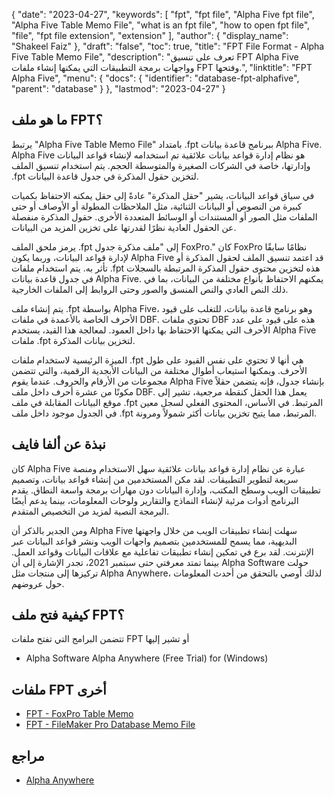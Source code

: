 {
  "date": "2023-04-27",
  "keywords": [
    "fpt",
    "fpt file",
    "Alpha Five fpt file",
    "Alpha Five Table Memo File",
    "what is an fpt file",
    "how to open fpt file",
    "file",
    "fpt file extension",
    "extension"
  ],
  "author": {
    "display_name": "Shakeel Faiz"
  },
  "draft": "false",
  "toc": true,
  "title": "FPT File Format - Alpha Five Table Memo File",
  "description": "تعرف على تنسيق FPT Alpha Five وواجهات برمجة التطبيقات التي يمكنها إنشاء ملفات FPT وفتحها.",
  "linktitle": "FPT Alpha Five",
  "menu": {
    "docs": {
      "identifier": "database-fpt-alphafive",
      "parent": "database"
    }
  },
  "lastmod": "2023-04-27"
}

## ما هو ملف FPT؟

يرتبط "Alpha Five Table Memo File" بامتداد .fpt ببرنامج قاعدة بيانات Alpha Five. Alpha Five هو نظام إدارة قواعد بيانات علائقية تم استخدامه لإنشاء قواعد البيانات وإدارتها، خاصة في الشركات الصغيرة والمتوسطة الحجم. يتم استخدام تنسيق الملف .fpt لتخزين حقول المذكرة في جدول قاعدة البيانات.

في سياق قواعد البيانات، يشير "حقل المذكرة" عادةً إلى حقل يمكنه الاحتفاظ بكميات كبيرة من النصوص أو البيانات الثنائية، مثل الملاحظات المطولة أو الأوصاف أو حتى الملفات مثل الصور أو المستندات أو الوسائط المتعددة الأخرى. حقول المذكرة منفصلة عن الحقول العادية نظرًا لقدرتها على تخزين المزيد من البيانات.

يرمز ملحق الملف .fpt إلى "ملف مذكرة جدول FoxPro." كان FoxPro نظامًا سابقًا لإدارة قواعد البيانات، وربما يكون Alpha Five قد اعتمد تنسيق الملف لحقول المذكرة أو تأثر به. يتم استخدام ملفات .fpt هذه لتخزين محتوى حقول المذكرة المرتبطة بالسجلات في جدول قاعدة بيانات Alpha Five. يمكنهم الاحتفاظ بأنواع مختلفة من البيانات، بما في ذلك النص العادي والنص المنسق والصور وحتى الروابط إلى الملفات الخارجية.

يتم إنشاء ملف .fpt بواسطة Alpha Five، وهو برنامج قاعدة بيانات، للتغلب على قيود الأحرف الخاصة بالأعمدة في ملفات DBF. تحتوي ملفات DBF هذه على قيود على عدد الأحرف التي يمكنها الاحتفاظ بها داخل العمود. لمعالجة هذا القيد، يستخدم Alpha Five ملفات .fpt لتخزين بيانات المذكرة.

الميزة الرئيسية لاستخدام ملفات .fpt هي أنها لا تحتوي على نفس القيود على طول الأحرف. ويمكنها استيعاب أطوال مختلفة من البيانات الأبجدية الرقمية، والتي تتضمن مجموعات من الأرقام والحروف. عندما يقوم Alpha Five بإنشاء جدول، فإنه يتضمن حقلاً مكونًا من عشرة أحرف داخل ملف DBF. يعمل هذا الحقل كنقطة مرجعية، تشير إلى موقع البيانات المقابلة في ملف .fpt المرتبط. في الأساس، المحتوى الفعلي لسجل معين في الجدول موجود داخل ملف .fpt المرتبط، مما يتيح تخزين بيانات أكثر شمولاً ومرونة.

## نبذة عن ألفا فايف

كان Alpha Five عبارة عن نظام إدارة قواعد بيانات علائقية سهل الاستخدام ومنصة سريعة لتطوير التطبيقات. لقد مكن المستخدمين من إنشاء قواعد بيانات، وتصميم تطبيقات الويب وسطح المكتب، وإدارة البيانات دون مهارات برمجة واسعة النطاق. يقدم البرنامج أدوات مرئية لإنشاء النماذج والتقارير ولوحات المعلومات، بينما يدعم أيضًا البرمجة النصية لمزيد من التخصيص المتقدم.

ومن الجدير بالذكر أن Alpha Five سهلت إنشاء تطبيقات الويب من خلال واجهتها البديهية، مما يسمح للمستخدمين بتصميم واجهات الويب ونشر قواعد البيانات عبر الإنترنت. لقد برع في تمكين إنشاء تطبيقات تفاعلية مع علاقات البيانات وقواعد العمل. بينما تمتد معرفتي حتى سبتمبر 2021، تجدر الإشارة إلى أن Alpha Software حولت تركيزها إلى منتجات مثل Alpha Anywhere، لذلك أوصي بالتحقق من أحدث المعلومات حول عروضهم.

## كيفية فتح ملف FPT؟

تتضمن البرامج التي تفتح ملفات FPT أو تشير إليها

- Alpha Software Alpha Anywhere (Free Trial) for (Windows)

## ملفات FPT أخرى

- [FPT - FoxPro Table Memo](/database/fpt-foxpro/)
- [FPT - FileMaker Pro Database Memo File](/database/fpt/)

## مراجع
* [Alpha Anywhere](https://www.alphasoftware.com/mobile-app-development-platform)
